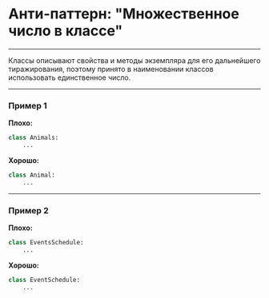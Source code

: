 # Анти-паттерн: "Множественное число в классе"

***

Классы описывают свойства и методы экземпляра для его дальнейшего тиражирования, поэтому принято в наименовании классов использовать единственное число.

***

### Пример 1

**Плохо:**
```python
class Animals:
    ...
```
**Хорошо:**
```python
class Animal:
    ...
```
***

### Пример 2

**Плохо:**
```python
class EventsSchedule:
    ...
```
**Хорошо:**
```python
class EventSchedule:
    ...
```


